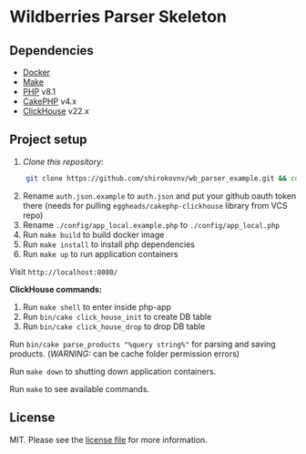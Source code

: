 # Wildberries Parser Skeleton

## Dependencies

- [Docker][link-docker]
- [Make][link-make]
- [PHP][link-php] v8.1
- [CakePHP][link-cake-php] v4.x
- [ClickHouse][link-clickhouse] v22.x

## Project setup

1. _Clone this repository:_

```bash
    git clone https://github.com/shirokovnv/wb_parser_example.git && cd wb_parser_example
```

2. Rename `auth.json.example` to `auth.json` and put your github oauth token there (needs for pulling `eggheads/cakephp-clickhouse` library from VCS repo)
3. Rename `./config/app_local.example.php` to `./config/app_local.php`
4. Run `make build` to build docker image
5. Run `make install` to install php dependencies
6. Run `make up` to run application containers

Visit `http://localhost:8080/`

**ClickHouse commands:**

1. Run `make shell` to enter inside php-app
2. Run `bin/cake click_house_init` to create DB table
3. Run `bin/cake click_house_drop` to drop DB table

Run `bin/cake parse_products "%query string%"` for parsing and saving products. (_WARNING:_ can be cache folder permission errors)

Run `make down` to shutting down application containers.

Run `make` to see available commands.

## License

MIT. Please see the [license file](LICENSE.md) for more information.

[link-php]: https://www.php.net/
[link-docker]: https://www.docker.com/
[link-make]: https://www.gnu.org/software/make/manual/make.html
[link-cake-php]: https://cakephp.org/
[link-clickhouse]: https://clickhouse.com/
